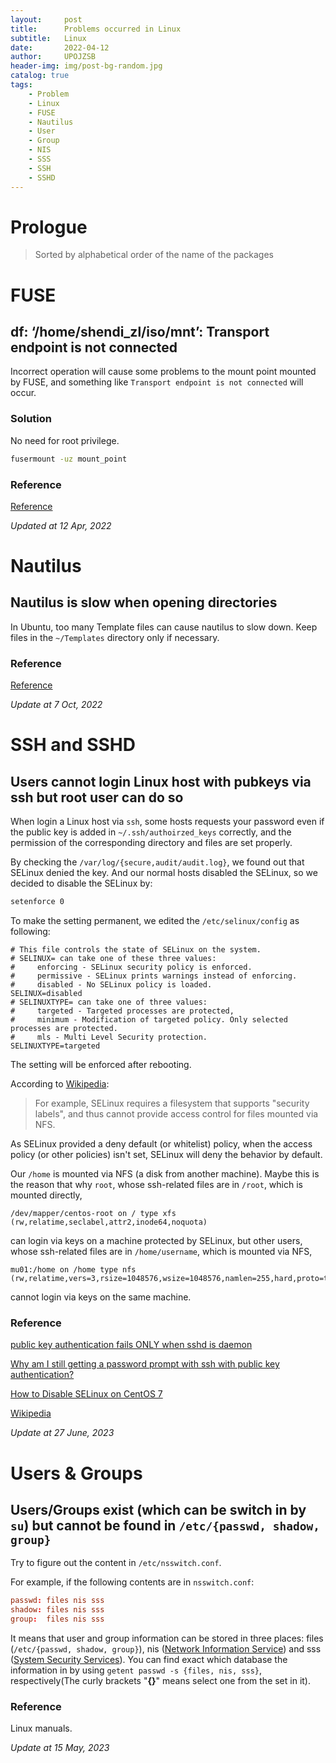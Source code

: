 ```yaml
---
layout:     post
title:      Problems occurred in Linux
subtitle:   Linux
date:       2022-04-12
author:     UPOJZSB
header-img: img/post-bg-random.jpg
catalog: true
tags:
    - Problem
    - Linux
    - FUSE
    - Nautilus
    - User
    - Group
    - NIS
    - SSS
    - SSH
    - SSHD
---
```


# Prologue

> Sorted by alphabetical order of the name of the packages

# FUSE
## df: ‘/home/shendi_zl/iso/mnt’: Transport endpoint is not connected

Incorrect operation will cause some problems to the mount point mounted by FUSE, and something like `Transport endpoint is not connected` will occur.

### Solution

No need for root privilege.

```bash
fusermount -uz mount_point
```

### Reference
[Reference](https://toolspond.com/fix-transport-endpoint-is-not-connected/)

*Updated at 12 Apr, 2022*

# Nautilus
## Nautilus is slow when opening directories

In Ubuntu, too many Template files can cause nautilus to slow down. Keep files in the `~/Templates` directory only if necessary.

### Reference
[Reference](https://www.reddit.com/r/pop_os/comments/rvvksq/comment/hr8cf5p/?utm_source=share&utm_medium=web2x&context=3)

*Update at 7 Oct, 2022*

# SSH and SSHD
## Users cannot login Linux host with pubkeys via ssh but root user can do so

When login a Linux host via `ssh`, some hosts requests your password even if the public key is added in `~/.ssh/authoirzed_keys` correctly, and the permission of the corresponding directory and files are set properly.

By checking the `/var/log/{secure,audit/audit.log}`, we found out that SELinux denied the key. And our normal hosts disabled the SELinux, so we decided to disable the SELinux by:

```bash
setenforce 0
```

To make the setting permanent, we edited the `/etc/selinux/config` as following:

```
# This file controls the state of SELinux on the system.
# SELINUX= can take one of these three values:
#     enforcing - SELinux security policy is enforced.
#     permissive - SELinux prints warnings instead of enforcing.
#     disabled - No SELinux policy is loaded.
SELINUX=disabled
# SELINUXTYPE= can take one of three values:
#     targeted - Targeted processes are protected,
#     minimum - Modification of targeted policy. Only selected processes are protected.
#     mls - Multi Level Security protection.
SELINUXTYPE=targeted
```

The setting will be enforced after rebooting.

According to [Wikipedia](https://en.wikipedia.org/w/index.php?title=AppArmor&oldid=1160711657#:~:text=For%20example%2C%20SELinux%20requires%20a%20filesystem%20that%20supports%20%22security%20labels%22%2C%20and%20thus%20cannot%20provide%20access%20control%20for%20files%20mounted%20via%20NFS.):
> For example, SELinux requires a filesystem that supports "security labels", and thus cannot provide access control for files mounted via NFS.

As SELinux provided a deny default (or whitelist) policy, when the access policy (or other policies) isn't set, SELinux will deny the behavior by default.

Our `/home` is mounted via NFS (a disk from another machine). Maybe this is the reason that why `root`, whose ssh-related files are in `/root`, which is mounted directly,

```
/dev/mapper/centos-root on / type xfs (rw,relatime,seclabel,attr2,inode64,noquota)
```

can login via keys on a machine protected by SELinux, but other users, whose ssh-related files are in `/home/username`, which is mounted via NFS,

```
mu01:/home on /home type nfs (rw,relatime,vers=3,rsize=1048576,wsize=1048576,namlen=255,hard,proto=tcp,timeo=600,retrans=2,sec=sys,mountaddr=12.12.12.100,mountvers=3,mountport=20048,mountproto=udp,local_lock=none,addr=12.12.12.100)
```

cannot login via keys on the same machine.

### Reference

[public key authentication fails ONLY when sshd is daemon](https://serverfault.com/questions/321534/public-key-authentication-fails-only-when-sshd-is-daemon)

[Why am I still getting a password prompt with ssh with public key authentication?](https://unix.stackexchange.com/questions/36540/why-am-i-still-getting-a-password-prompt-with-ssh-with-public-key-authentication)

[How to Disable SELinux on CentOS 7](https://linuxize.com/post/how-to-disable-selinux-on-centos-7/)

[Wikipedia](https://en.wikipedia.org/w/index.php?title=AppArmor&oldid=1160711657)

*Update at 27 June, 2023*


# Users & Groups
## Users/Groups exist (which can be switch in by `su`) but cannot be found in `/etc/{passwd, shadow, group}`

Try to figure out the content in `/etc/nsswitch.conf`.

For example, if the following contents are in `nsswitch.conf`:
```conf
passwd: files nis sss
shadow: files nis sss
group:  files nis sss
```
It means that user and group information can be stored in three places: files (`/etc/{passwd, shadow, group}`), nis ([Network Information Service](https://wiki.archlinux.org/title/NIS)) and sss ([System Security Services](https://sssd.io/)). You can find exact which database the information in by using `getent passwd -s {files, nis, sss}`, respectively(The curly brackets "**{}**" means select one from the set in it).

### Reference
Linux manuals.

*Update at 15 May, 2023*
